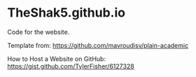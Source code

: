 # TheShak5.github.io

Code for the website.

Template from: https://github.com/mavroudisv/plain-academic

How to Host a Website on GitHub: https://gist.github.com/TylerFisher/6127328
